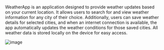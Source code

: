 WeatherApp is an application designed to provide weather updates based on your current location. It allows users to search for and view weather information for any city of their choice. Additionally, users can save weather details for selected cities, and when an internet connection is available, the app automatically updates the weather conditions for those saved cities. All weather data is stored locally on the device for easy access.

![image](https://github.com/user-attachments/assets/c05636e5-ac03-4346-9960-090bc6fabd46)
